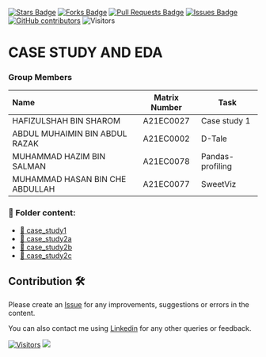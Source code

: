 <a href="https://github.com/drshahizan/HPDP/stargazers"><img src="https://img.shields.io/github/stars/drshahizan/HPDP" alt="Stars Badge"/></a>
<a href="https://github.com/drshahizan/HPDP/network/members"><img src="https://img.shields.io/github/forks/drshahizan/HPDP" alt="Forks Badge"/></a>
<a href="https://github.com/drshahizan/HPDP/pulls"><img src="https://img.shields.io/github/issues-pr/drshahizan/HPDP" alt="Pull Requests Badge"/></a>
<a href="https://github.com/drshahizan/HPDP"><img src="https://img.shields.io/github/issues/drshahizan/HPDP" alt="Issues Badge"/></a>
<a href="https://github.com/drshahizan/HPDP/graphs/contributors"><img alt="GitHub contributors" src="https://img.shields.io/github/contributors/drshahizan/HPDP?color=2b9348"></a>
![Visitors](https://api.visitorbadge.io/api/visitors?path=https%3A%2F%2Fgithub.com%2Fdrshahizan%2FHPDP&labelColor=%23d9e3f0&countColor=%23697689&style=flat)

# CASE STUDY AND EDA

### Group Members

| Name                                     | Matrix Number | Task |
| :---------------------------------------- | :-------------: | ------------- |
| HAFIZULSHAH BIN SHAROM | A21EC0027 |Case study 1|
| ABDUL MUHAIMIN BIN ABDUL RAZAK | A21EC0002 |D-Tale|  
| MUHAMMAD HAZIM BIN SALMAN | A21EC0078 |Pandas-profiling| 
| MUHAMMAD HASAN BIN CHE ABDULLAH | A21EC0077 |SweetViz|

### 📂 Folder content:
* [📖 case_study1](https://github.com/drshahizan/Python_EDA/tree/632ab9dece2e51282d532b01746fd45a6aefc588/assignment/ass2/hpdp/BERUK/case_study1)
* [📖 case_study2a](https://github.com/drshahizan/Python_EDA/tree/632ab9dece2e51282d532b01746fd45a6aefc588/assignment/ass2/hpdp/BERUK/case_study2a)
* [📖 case_study2b](https://github.com/drshahizan/Python_EDA/tree/544d4715f3d9f8b974c649d0a43612672ea4cac5/assignment/ass2/hpdp/BERUK/case_study2b)
* [📖 case_study2c](https://github.com/drshahizan/Python_EDA/tree/579e999324ed895fd7b01b858de71173c3c633ad/assignment/ass2/hpdp/BERUK/case_study2c)

## Contribution 🛠️
Please create an [Issue](https://github.com/drshahizan/HPDP/issues) for any improvements, suggestions or errors in the content.

You can also contact me using [Linkedin](https://www.linkedin.com/in/drshahizan/) for any other queries or feedback.

[![Visitors](https://api.visitorbadge.io/api/visitors?path=https%3A%2F%2Fgithub.com%2Fdrshahizan&labelColor=%23697689&countColor=%23555555&style=plastic)](https://visitorbadge.io/status?path=https%3A%2F%2Fgithub.com%2Fdrshahizan)
![](https://hit.yhype.me/github/profile?user_id=81284918)



